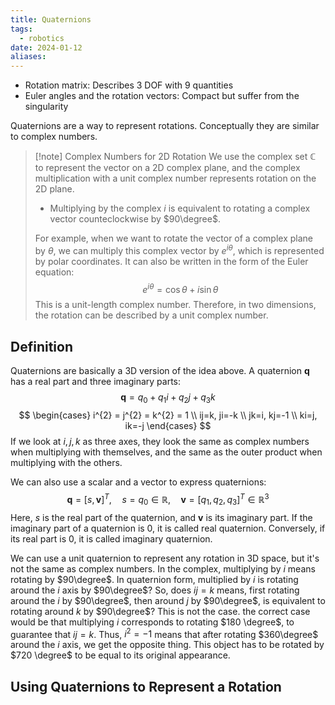 ```yaml
---
title: Quaternions
tags:
  - robotics
date: 2024-01-12
aliases:
---
```

- Rotation matrix: Describes 3 DOF with 9 quantities
- Euler angles and the rotation vectors: Compact but suffer from the singularity

Quaternions are a way to represent rotations. Conceptually they are similar to complex numbers.

>[!note] Complex Numbers for 2D Rotation
>We use the complex set $\mathbb{C}$ to represent the vector on a 2D complex plane, and the complex multiplication with a unit complex number represents rotation on the 2D plane.
>- Multiplying by the complex $i$ is equivalent to rotating a complex vector counteclockwise by $90\degree$.
>
>For example, when we want to rotate the vector of a complex plane by $\theta$, we can multiply this complex vector by $e^{i\theta}$, which is represented by polar coordinates. It can also be written in the form of the Euler equation:
>$$
>e^{i\theta}=\cos \theta + i \sin \theta 
>$$
>This is a unit-length complex number. Therefore, in two dimensions, the rotation can be described by a unit complex number.

## Definition
Quaternions are basically a 3D version of the idea above. A quaternion $\mathbf{q}$ has a real part and three imaginary parts:
$$
\mathbf{q}=q_{0}+q_{1}i +q_{2}j+q_{3}k
$$
$$
\begin{cases}
i^{2} = j^{2} = k^{2} = 1 \\
ij=k, ji=-k \\
jk=i, kj=-1 \\
ki=j, ik=-j
\end{cases}
$$
If we look at $i,j,k$ as three axes, they look the same as complex numbers when multiplying with themselves, and the same as the outer product when multiplying with the others.

We can also use a scalar and a vector to express quaternions:
$$
\mathbf{q}=[s,\mathbf{v}]^{T}, \quad s = q_{0} \in \mathbb{R}, \quad \mathbf{v}=[q_{1},q_{2},q_{3}]^{T} \in \mathbb{R}^{3}
$$
Here, $s$ is the real part of the quaternion, and $\mathbf{v}$ is its imaginary part. If the imaginary part of a quaternion is 0, it is called real quaternion. Conversely, if its real part is 0, it is called imaginary quaternion.

We can use a unit quaternion to represent any rotation in 3D space, but it's not the same as complex numbers. In the complex, multiplying by $i$ means rotating by $90\degree$. In quaternion form, multiplied by $i$ is rotating around the $i$ axis by $90\degree$? So, does $ij = k$ means, first rotating around the $i$ by $90\degree$, then around $j$ by $90\degree$, is equivalent to rotating around $k$ by $90\degree$? This is not the case. the correct case would be that multiplying $i$ corresponds to rotating $180 \degree$, to guarantee that $ij=k$. Thus, $i^{2}=-1$ means that after rotating $360\degree$ around the $i$ axis, we get the opposite thing. This object has to be rotated by $720 \degree$ to be equal to its original appearance.

## Using Quaternions to Represent a Rotation



